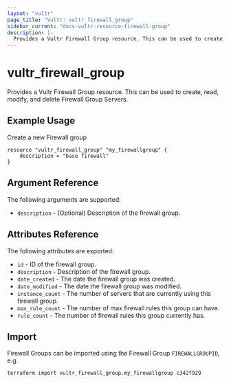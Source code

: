 ```yaml
---
layout: "vultr"
page_title: "Vultr: vultr_firewall_group"
sidebar_current: "docs-vultr-resource-firewall-group"
description: |-
  Provides a Vultr Firewall Group resource. This can be used to create, read, modify, and delete Firewall Group Servers.
---
```


# vultr_firewall_group

Provides a Vultr Firewall Group resource. This can be used to create, read, modify, and delete Firewall Group Servers.

## Example Usage

Create a new Firewall group
```hcl
resource "vultr_firewall_group" "my_firewallgroup" {
	description = "base firewall"
}
```

## Argument Reference

The following arguments are supported:

* `description` - (Optional) Description of the firewall group.

## Attributes Reference

The following attributes are exported:

* `id` - ID of the firewall group.
* `description` - Description of the firewall group.
* `date_created` - The date the firewall group was created.
* `date_modified` - The date the firewall group was modified.
* `instance_count` - The number of servers that are currently using this firewall group.
* `max_rule_count` - The number of max firewall rules this group can have.
* `rule_count` - The number of firewall rules this group currently has.

## Import

Firewall Groups can be imported using the Firewall Group `FIREWALLGROUPID`, e.g.

```
terraform import vultr_firewall_group.my_firewallgroup c342f929
```